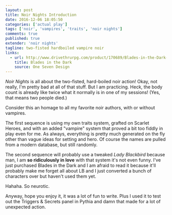 ```yaml
---
layout: post
title: Noir Nights Introduction
date: 2016-12-06 18:05:50
categories: ['actual play']
tags: ['noir', 'vampires', 'traits', 'noir nights']
comments: true
published: true
extender: 'noir nights'
tagline: two-fisted hardboiled vampire noir
links:
  - url: http://www.drivethrurpg.com/product/170689/Blades-in-the-Dark-Digital-Edition-Early-Access
    title: Blades in the Dark
    source: One Seven Design
---
```


*Noir Nights* is all about the two-fisted, hard-boiled noir action! Okay, not really, I'm pretty bad at all of that stuff. But I am practicing. Heck, the body count is already like twice what it normally is in one of my sessions! (Yes, that means two people died.)

Consider this an homage to all my favorite noir authors, with or without vampires.

<!--more-->

The first sequence is using my own traits system, grafted on Scarlet Heroes, and with an added "vampire" system that proved a bit too fiddly in play even for me. As always, everything is pretty much generated on the fly other than vague ideas for setting and hero. Of course the names are pulled from a modern database, but still randomly.

The second sequence will probably use a tweaked *Lady Blackbird* because man, I am **so ridiculously in love** with that system it's not even funny. I've just purchased Blades in the Dark and I am afraid to read it because it'll probably make me forget all about LB and I just converted a bunch of characters over but haven't used them yet.

Hahaha. So neurotic.

Anyway, hope you enjoy it, it was a lot of fun to write. Plus I used it to test out the Triggers & Secrets panel in Pythia and damn that made for a lot of unexpected action.

